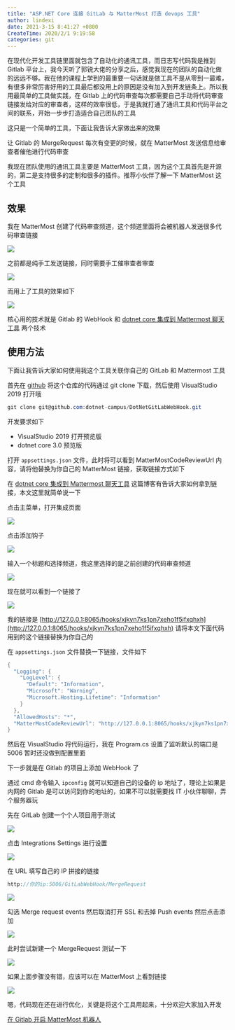 ```yaml
---
title: "ASP.NET Core 连接 GitLab 与 MatterMost 打造 devops 工具"
author: lindexi
date: 2021-3-15 8:41:27 +0800
CreateTime: 2020/2/1 9:19:58
categories: git
---
```


在现代化开发工具链里面就包含了自动化的通讯工具，而日志写代码我是推到 Gitlab 平台上，我今天听了郭锐大佬的分享之后，感觉我现在的团队的自动化做的远远不够。我在他的课程上学到的最重要一句话就是做工具不是从零到一最难，有很多非常厉害好用的工具最后都没用上的原因是没有加入到开发链条上。所以我用最简单的工具做实践，在 Gitlab 上的代码审查每次都需要自己手动将代码审查链接发给对应的审查者，这样的效率很低，于是我就打通了通讯工具和代码平台之间的联系，开始一步步打造适合自己团队的工具

<!--more-->


<!-- CreateTime:2020/2/1 9:19:58 -->


这只是一个简单的工具，下面让我告诉大家做出来的效果

让 Gitlab 的 MergeRequest 每次有变更的时候，就在 MatterMost 发送信息给审查者催他进行代码审查

我现在团队使用的通讯工具主要是 MatterMost 工具，因为这个工具首先是开源的，第二是支持很多的定制和很多的插件。推荐小伙伴了解一下 MatterMost 这个工具

## 效果

我在 MatterMost 创建了代码审查频道，这个频道里面将会被机器人发送很多代码审查链接

<!-- ![](image/ASP.NET Core 连接 GitLab 与 MatterMost 打造 devops 工具/ASP.NET Core 连接 GitLab 与 MatterMost 打造 devops 工具0.png) -->

![](http://image.acmx.xyz/lindexi%2F201983172724985)

之前都是纯手工发送链接，同时需要手工催审查者审查

<!-- ![](image/ASP.NET Core 连接 GitLab 与 MatterMost 打造 devops 工具/ASP.NET Core 连接 GitLab 与 MatterMost 打造 devops 工具1.png) -->

![](http://image.acmx.xyz/lindexi%2F201983173028573)

而用上了工具的效果如下

<!-- ![](image/ASP.NET Core 连接 GitLab 与 MatterMost 打造 devops 工具/ASP.NET Core 连接 GitLab 与 MatterMost 打造 devops 工具2.png) -->

![](http://image.acmx.xyz/lindexi%2F20198317326951)

核心用的技术就是 Gitlab 的 WebHook 和 [dotnet core 集成到 Mattermost 聊天工具](https://blog.lindexi.com/post/dotnet-core-%E9%9B%86%E6%88%90%E5%88%B0-Mattermost-%E8%81%8A%E5%A4%A9%E5%B7%A5%E5%85%B7.html ) 两个技术

## 使用方法

下面让我告诉大家如何使用我这个工具关联你自己的 GitLab 和 Mattermost 工具

首先在 [github](https://github.com/dotnet-campus/DotNetGitLabWebHook) 将这个仓库的代码通过 git clone 下载，然后使用 VisualStudio 2019 打开哦

```csharp
git clone git@github.com:dotnet-campus/DotNetGitLabWebHook.git
```

开发要求如下

- VisualStudio 2019 打开预览版
- dotnet core 3.0 预览版

打开 `appsettings.json` 文件，此时将可以看到 MatterMostCodeReviewUrl 内容，请将他替换为你自己的 MatterMost 链接，获取链接方式如下

在 [dotnet core 集成到 Mattermost 聊天工具](https://blog.lindexi.com/post/dotnet-core-%E9%9B%86%E6%88%90%E5%88%B0-Mattermost-%E8%81%8A%E5%A4%A9%E5%B7%A5%E5%85%B7.html ) 这篇博客有告诉大家如何拿到链接，本文这里就简单说一下

点击主菜单，打开集成页面

![](http://image.acmx.xyz/lindexi%2F201951784850976)

<!-- ![](image/dotnet core 集成到 Mattermost 聊天工具/dotnet core 集成到 Mattermost 聊天工具1.png) -->

点击添加钩子

![](http://image.acmx.xyz/lindexi%2F20195178500833)

<!-- ![](image/dotnet core 集成到 Mattermost 聊天工具/dotnet core 集成到 Mattermost 聊天工具2.png) -->

输入一个标题和选择频道，我这里选择的是之前创建的代码审查频道

![](http://image.acmx.xyz/lindexi%2F201951785037963)

<!-- ![](image/dotnet core 集成到 Mattermost 聊天工具/dotnet core 集成到 Mattermost 聊天工具3.png) -->

现在就可以看到一个链接了

![](http://image.acmx.xyz/lindexi%2F201951785122324)

<!-- ![](image/dotnet core 集成到 Mattermost 聊天工具/dotnet core 集成到 Mattermost 聊天工具4.png) -->

我的链接是 [http://127.0.0.1:8065/hooks/xjkyn7ks1pn7xeho1f5ifxqhxh](http://127.0.0.1:8065/hooks/xjkyn7ks1pn7xeho1f5ifxqhxh) 请将本文下面代码用到的这个链接替换为你自己的

在 `appsettings.json` 文件替换一下链接，文件如下

```csharp
{
  "Logging": {
    "LogLevel": {
      "Default": "Information",
      "Microsoft": "Warning",
      "Microsoft.Hosting.Lifetime": "Information"
    }
  },
  "AllowedHosts": "*",
  "MatterMostCodeReviewUrl": "http://127.0.0.1:8065/hooks/xjkyn7ks1pn7xeho1f5ifxqhxh" 
}
```

然后在 VisualStudio 将代码运行，我在 Program.cs 设置了监听默认的端口是 5006 暂时还没做到配置里面

下一步就是在 Gitlab 的项目上添加 WebHook 了

通过 cmd 命令输入 `ipconfig` 就可以知道自己的设备的 ip 地址了，理论上如果是内网的 Gitlab 是可以访问到你的地址的，如果不可以就需要找 IT 小伙伴聊聊，弄个服务器玩

先在 GitLab 创建一个个人项目用于测试

<!-- ![](image/ASP.NET Core 连接 GitLab 与 MatterMost 打造 devops 工具/ASP.NET Core 连接 GitLab 与 MatterMost 打造 devops 工具3.png) -->

![](http://image.acmx.xyz/lindexi%2F201983174337151)

点击 Integrations Settings 进行设置

<!-- ![](image/ASP.NET Core 连接 GitLab 与 MatterMost 打造 devops 工具/ASP.NET Core 连接 GitLab 与 MatterMost 打造 devops 工具4.png) -->

![](http://image.acmx.xyz/lindexi%2F201983174358153)

在 URL 填写自己的 IP 拼接的链接

```csharp
http://你的ip:5006/GitLabWebHook/MergeRequest
```

<!-- ![](image/ASP.NET Core 连接 GitLab 与 MatterMost 打造 devops 工具/ASP.NET Core 连接 GitLab 与 MatterMost 打造 devops 工具5.png) -->

![](http://image.acmx.xyz/lindexi%2F20198317456454)

勾选 Merge request events 然后取消打开 SSL 和去掉 Push events 然后点击添加

<!-- ![](image/ASP.NET Core 连接 GitLab 与 MatterMost 打造 devops 工具/ASP.NET Core 连接 GitLab 与 MatterMost 打造 devops 工具6.png) -->

![](http://image.acmx.xyz/lindexi%2F201983174556832)

此时尝试新建一个 MergeRequest 测试一下

<!-- ![](image/ASP.NET Core 连接 GitLab 与 MatterMost 打造 devops 工具/ASP.NET Core 连接 GitLab 与 MatterMost 打造 devops 工具7.png) -->

![](http://image.acmx.xyz/lindexi%2F201983174644565)

如果上面步骤没有错，应该可以在 MatterMost 上看到链接

![](http://image.acmx.xyz/lindexi%2F20198317326951)

嗯，代码现在还在进行优化，关键是将这个工具用起来，十分欢迎大家加入开发

[在 Gitlab 开启 MatterMost 机器人](https://blog.lindexi.com/post/%E5%9C%A8-Gitlab-%E5%BC%80%E5%90%AF-MatterMost-%E6%9C%BA%E5%99%A8%E4%BA%BA.html )

